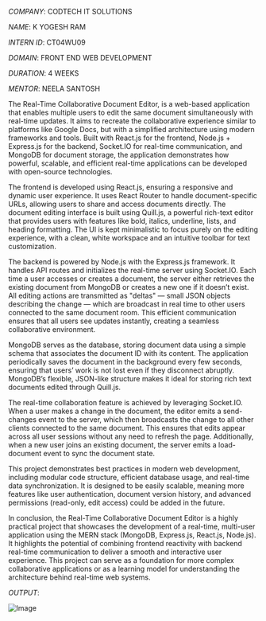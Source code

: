 *COMPANY*: CODTECH IT SOLUTIONS

*NAME*: K YOGESH RAM

*INTERN ID*: CT04WU09

*DOMAIN*: FRONT END WEB DEVELOPMENT

*DURATION*: 4 WEEKS

*MENTOR*: NEELA SANTOSH

The Real-Time Collaborative Document Editor, is a web-based application that enables multiple users to edit the same document simultaneously with real-time updates. It aims to recreate the collaborative experience similar to platforms like Google Docs, but with a simplified architecture using modern frameworks and tools. Built with React.js for the frontend, Node.js + Express.js for the backend, Socket.IO for real-time communication, and MongoDB for document storage, the application demonstrates how powerful, scalable, and efficient real-time applications can be developed with open-source technologies.

The frontend is developed using React.js, ensuring a responsive and dynamic user experience. It uses React Router to handle document-specific URLs, allowing users to share and access documents directly. The document editing interface is built using Quill.js, a powerful rich-text editor that provides users with features like bold, italics, underline, lists, and heading formatting. The UI is kept minimalistic to focus purely on the editing experience, with a clean, white workspace and an intuitive toolbar for text customization.

The backend is powered by Node.js with the Express.js framework. It handles API routes and initializes the real-time server using Socket.IO.  Each time a user accesses or creates a document, the server either retrieves the existing document from MongoDB or creates a new one if it doesn’t exist. All editing actions are transmitted as "deltas" — small JSON objects describing the change — which are broadcast in real time to other users connected to the same document room. This efficient communication ensures that all users see updates instantly, creating a seamless collaborative environment.

MongoDB serves as the database,  storing document data using a simple schema that associates the document ID with its content.  The application periodically saves the document in the background every few seconds, ensuring that users’ work is not lost even if they disconnect abruptly. MongoDB’s flexible, JSON-like structure makes it ideal for storing rich text documents edited through Quill.js.

The real-time collaboration feature is achieved by leveraging Socket.IO. When a user makes a change in the document, the editor emits a send-changes event to the server, which then broadcasts the change to all other clients connected to the same document. This ensures that edits appear across all user sessions without any need to refresh the page. Additionally, when a new user joins an existing document, the server emits a load-document event to sync the document state.

This project demonstrates best practices in modern web development, including modular code structure, efficient database usage, and real-time data synchronization. It is designed to be easily scalable, meaning more features like user authentication, document version history, and advanced permissions (read-only, edit access) could be added in the future.

In conclusion,  the Real-Time Collaborative Document Editor is a highly practical project that showcases the development of a real-time,  multi-user application using the MERN stack (MongoDB, Express.js, React.js, Node.js).  It highlights the potential of combining frontend reactivity with backend real-time communication to deliver a smooth and interactive user experience.  This project can serve as a foundation for more complex collaborative applications or as a learning model for understanding the architecture behind real-time web systems.

*OUTPUT*:

![Image](https://github.com/user-attachments/assets/db39c7d6-a402-4ab2-84a3-bd3b2ccd6e91)
